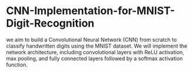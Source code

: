 # CNN-Implementation-for-MNIST-Digit-Recognition
we aim to build a Convolutional Neural Network (CNN) from scratch to classify handwritten digits using the MNIST dataset. We will implement the network architecture, including convolutional layers with ReLU activation, max pooling, and fully connected layers followed by a softmax activation function.
